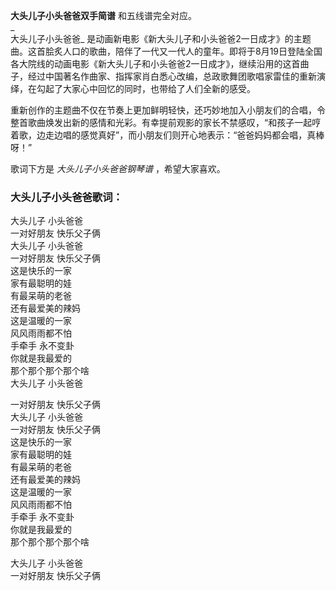 

**大头儿子小头爸爸双手简谱** 和五线谱完全对应。  
_  
大头儿子小头爸爸_
是动画新电影《新大头儿子和小头爸爸2一日成才》的主题曲。这首脍炙人口的歌曲，陪伴了一代又一代人的童年。即将于8月19日登陆全国各大院线的动画电影《新大头儿子和小头爸爸2一日成才》，继续沿用的这首曲子，经过中国著名作曲家、指挥家肖白悉心改编，总政歌舞团歌唱家雷佳的重新演绎，在勾起了大家心中回忆的同时，也带给了人们全新的感受。  
  
重新创作的主题曲不仅在节奏上更加鲜明轻快，还巧妙地加入小朋友们的合唱，令整首歌曲焕发出新的感情和光彩。有幸提前观影的家长不禁感叹，“和孩子一起哼着歌，边走边唱的感觉真好”，而小朋友们则开心地表示：“爸爸妈妈都会唱，真棒呀！”  
  
歌词下方是 _大头儿子小头爸爸钢琴谱_ ，希望大家喜欢。

### 大头儿子小头爸爸歌词：

大头儿子 小头爸爸  
一对好朋友 快乐父子俩  
大头儿子 小头爸爸  
一对好朋友 快乐父子俩  
这是快乐的一家  
家有最聪明的娃  
有最呆萌的老爸  
还有最爱美的辣妈  
这是温暖的一家  
风风雨雨都不怕  
手牵手 永不变卦  
你就是我最爱的  
那个那个那个那个啥  
大头儿子 小头爸爸

一对好朋友 快乐父子俩  
大头儿子 小头爸爸  
一对好朋友 快乐父子俩  
这是快乐的一家  
家有最聪明的娃  
有最呆萌的老爸  
还有最爱美的辣妈  
这是温暖的一家  
风风雨雨都不怕  
手牵手 永不变卦  
你就是我最爱的  
那个那个那个那个啥

大头儿子 小头爸爸  
一对好朋友 快乐父子俩

